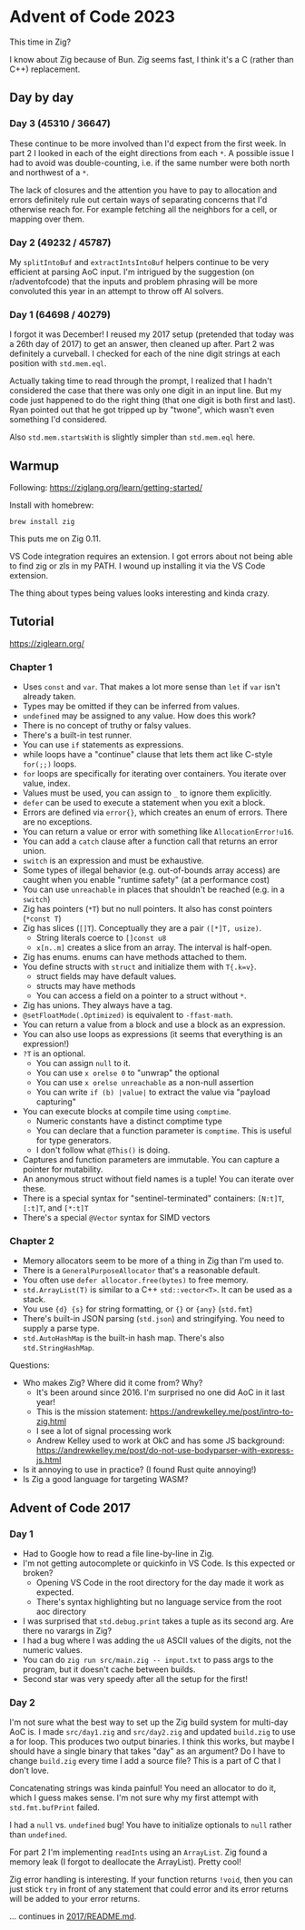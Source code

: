 # Advent of Code 2023

This time in Zig?

I know about Zig because of Bun. Zig seems fast, I think it's a C (rather than C++) replacement.

## Day by day

### Day 3 (45310 / 36647)

These continue to be more involved than I'd expect from the first week. In part 2 I looked in each of the eight directions from each `*`. A possible issue I had to avoid was double-counting, i.e. if the same number were both north and northwest of a `*`.

The lack of closures and the attention you have to pay to allocation and errors definitely rule out certain ways of separating concerns that I'd otherwise reach for. For example fetching all the neighbors for a cell, or mapping over them.

### Day 2 (49232 / 45787)

My `splitIntoBuf` and `extractIntsIntoBuf` helpers continue to be very efficient at parsing AoC input. I'm intrigued by the suggestion (on r/adventofcode) that the inputs and problem phrasing will be more convoluted this year in an attempt to throw off AI solvers.

### Day 1 (64698 / 40279)

I forgot it was December! I reused my 2017 setup (pretended that today was a 26th day of 2017) to get an answer, then cleaned up after. Part 2 was definitely a curveball. I checked for each of the nine digit strings at each position with `std.mem.eql`.

Actually taking time to read through the prompt, I realized that I hadn't considered the case that there was only one digit in an input line. But my code just happened to do the right thing (that one digit is both first and last). Ryan pointed out that he got tripped up by "twone", which wasn't even something I'd considered.

Also `std.mem.startsWith` is slightly simpler than `std.mem.eql` here.

## Warmup

Following:
https://ziglang.org/learn/getting-started/

Install with homebrew:

    brew install zig

This puts me on Zig 0.11.

VS Code integration requires an extension. I got errors about not being able to find zig or zls in my PATH. I wound up installing it via the VS Code extension.

The thing about types being values looks interesting and kinda crazy.

## Tutorial

https://ziglearn.org/

### Chapter 1

- Uses `const` and `var`. That makes a lot more sense than `let` if `var` isn't already taken.
- Types may be omitted if they can be inferred from values.
- `undefined` may be assigned to any value. How does this work?
- There is no concept of truthy or falsy values.
- There's a built-in test runner.
- You can use `if` statements as expressions.
- while loops have a "continue" clause that lets them act like C-style `for(;;)` loops.
- `for` loops are specifically for iterating over containers. You iterate over value, index.
- Values must be used, you can assign to `_` to ignore them explicitly.
- `defer` can be used to execute a statement when you exit a block.
- Errors are defined via `error{}`, which creates an enum of errors. There are no exceptions.
- You can return a value or error with something like `AllocationError!u16`.
- You can add a `catch` clause after a function call that returns an error union.
- `switch` is an expression and must be exhaustive.
- Some types of illegal behavior (e.g. out-of-bounds array access) are caught when you enable "runtime safety" (at a performance cost)
- You can use `unreachable` in places that shouldn't be reached (e.g. in a `switch`)
- Zig has pointers (`*T`) but no null pointers. It also has const pointers (`*const T`)
- Zig has slices (`[]T`). Conceptually they are a pair `([*]T, usize)`.
  - String literals coerce to `[]const u8`
  - `x[n..m]` creates a slice from an array. The interval is half-open.
- Zig has enums. enums can have methods attached to them.
- You define structs with `struct` and initialize them with `T{.k=v}`.
  - struct fields may have default values.
  - structs may have methods
  - You can access a field on a pointer to a struct without `*`.
- Zig has unions. They always have a tag.
- `@setFloatMode(.Optimized)` is equivalent to `-ffast-math`.
- You can return a value from a block and use a block as an expression.
- You can also use loops as expressions (it seems that everything is an expression!)
- `?T` is an optional.
  - You can assign `null` to it.
  - You can use `x orelse 0` to "unwrap" the optional
  - You can use `x orelse unreachable` as a non-null assertion
  - You can write `if (b) |value|` to extract the value via "payload capturing"
- You can execute blocks at compile time using `comptime`.
  - Numeric constants have a distinct comptime type
  - You can declare that a function parameter is `comptime`. This is useful for type generators.
  - I don't follow what `@This()` is doing.
- Captures and function parameters are immutable. You can capture a pointer for mutability.
- An anonymous struct without field names is a tuple! You can iterate over these.
- There is a special syntax for "sentinel-terminated" containers: `[N:t]T`, `[:t]T`, and `[*:t]T`
- There's a special `@Vector` syntax for SIMD vectors

### Chapter 2

- Memory allocators seem to be more of a thing in Zig than I'm used to.
- There is a `GeneralPurposeAllocator` that's a reasonable default.
- You often use `defer allocator.free(bytes)` to free memory.
- `std.ArrayList(T)` is similar to a C++ `std::vector<T>`. It can be used as a stack.
- You use `{d} {s}` for string formatting, or `{}` or `{any}` (`std.fmt`)
- There's built-in JSON parsing (`std.json`) and stringifying. You need to supply a parse type.
- `std.AutoHashMap` is the built-in hash map. There's also `std.StringHashMap`.

Questions:

- Who makes Zig? Where did it come from? Why?
  - It's been around since 2016. I'm surprised no one did AoC in it last year!
  - This is the mission statement: https://andrewkelley.me/post/intro-to-zig.html
  - I see a lot of signal processing work
  - Andrew Kelley used to work at OkC and has some JS background: https://andrewkelley.me/post/do-not-use-bodyparser-with-express-js.html
- Is it annoying to use in practice? (I found Rust quite annoying!)
- Is Zig a good language for targeting WASM?

## Advent of Code 2017

### Day 1

- Had to Google how to read a file line-by-line in Zig.
- I'm not getting autocomplete or quickinfo in VS Code. Is this expected or broken?
  - Opening VS Code in the root directory for the day made it work as expected.
  - There's syntax highlighting but no language service from the root aoc directory
- I was surprised that `std.debug.print` takes a tuple as its second arg. Are there no varargs in Zig?
- I had a bug where I was adding the `u8` ASCII values of the digits, not the numeric values.
- You can do `zig run src/main.zig -- input.txt` to pass args to the program, but it doesn't cache between builds.
- Second star was very speedy after all the setup for the first!

### Day 2

I'm not sure what the best way to set up the Zig build system for multi-day AoC is. I made `src/day1.zig` and `src/day2.zig` and updated `build.zig` to use a for loop. This produces two output binaries. I think this works, but maybe I should have a single binary that takes "day" as an argument? Do I have to change `build.zig` every time I add a source file? This is a part of C that I don't love.

Concatenating strings was kinda painful! You need an allocator to do it, which I guess makes sense. I'm not sure why my first attempt with `std.fmt.bufPrint` failed.

I had a `null` vs. `undefined` bug! You have to initialize optionals to `null` rather than `undefined`.

For part 2 I'm implementing `readInts` using an `ArrayList`. Zig found a memory leak (I forgot to deallocate the ArrayList). Pretty cool!

Zig error handling is interesting. If your function returns `!void`, then you can just stick `try` in front of any statement that could error and its error returns will be added to your error returns.

... continues in [2017/README.md](/aoc2017/README.md).
